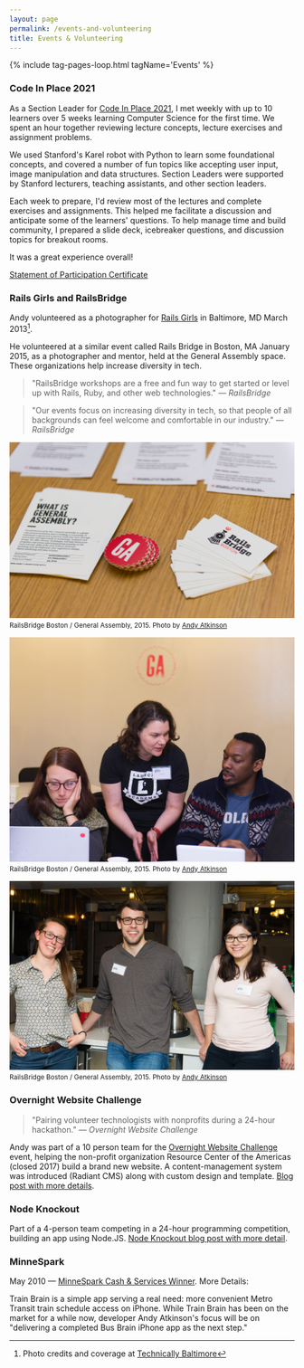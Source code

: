 ```yaml
---
layout: page
permalink: /events-and-volunteering
title: Events & Volunteering
---
```


{% include tag-pages-loop.html tagName='Events' %}

### Code In Place 2021

As a Section Leader for [Code In Place 2021](https://codeinplace.stanford.edu/), I met weekly with up to 10 learners over 5 weeks learning Computer Science for the first time. We spent an hour together reviewing lecture concepts, lecture exercises and assignment problems.

We used Stanford's Karel robot with Python to learn some foundational concepts, and covered a number of fun topics like accepting user input, image manipulation and data structures. Section Leaders were supported by Stanford lecturers, teaching assistants, and other section leaders.

Each week to prepare, I'd review most of the lectures and complete exercises and assignments. This helped me facilitate a discussion and anticipate some of the learners' questions. To help manage time and build community, I prepared a slide deck, icebreaker questions, and discussion topics for breakout rooms.

It was a great experience overall!

[Statement of Participation Certificate](/assets/files/atkinson-code-in-place-2021.pdf)


### Rails Girls and RailsBridge

Andy volunteered as a photographer for [Rails Girls](http://railsgirls.com/) in Baltimore, MD March 2013[^1].

He volunteered at a similar event called Rails Bridge in Boston, MA January 2015, as a photographer and mentor, held at the General Assembly space. These organizations help increase diversity in tech.

 > "RailsBridge workshops are a free and fun way to get started or level up with Rails, Ruby, and other web technologies." <cite>― RailsBridge<cite>

 > "Our events focus on increasing diversity in tech, so that people of all backgrounds can feel welcome and comfortable in our industry." <cite>― RailsBridge<cite>

![RailsBridge Boston 2015 Marketing Material](/assets/images/pages/railsbridge-boston-2015-1.jpg)
<small>RailsBridge Boston / General Assembly, 2015. Photo by [Andy Atkinson](http://andyatkinson.com)</small>

![RailsBridge Boston 2015 Participants](/assets/images/pages/railsbridge-boston-2015-2.jpg)
<small>RailsBridge Boston / General Assembly, 2015. Photo by [Andy Atkinson](http://andyatkinson.com)</small>

![RailsBridge Boston 2015 Participants](/assets/images/pages/railsbridge-boston-2015-3.jpg)
<small>RailsBridge Boston / General Assembly, 2015. Photo by [Andy Atkinson](http://andyatkinson.com)</small>

### Overnight Website Challenge

 > "Pairing volunteer technologists with nonprofits during a 24-hour hackathon." <cite>― Overnight Website Challenge</cite>

Andy was part of a 10 person team for the [Overnight Website Challenge](http://overnightwebsitechallenge.com/) event, helping the non-profit organization Resource Center of the Americas (closed 2017) build a brand new website. A content-management system was introduced (Radiant CMS) along with custom design and template. [Blog post with more details](/blog/2009/03/01/f1-webchallenge-team-rubymn-recap).

### Node Knockout

Part of a 4-person team competing in a 24-hour programming competition, building an app using Node.JS. [Node Knockout blog post with more detail](/blog/2010/09/01/node-knockout).

### MinneSpark

May 2010 — [MinneSpark Cash & Services Winner](https://tech.mn/news/2010/05/22/minnespark-ignites-three-winners-with-cash-services/). More Details:

Train Brain is a simple app serving a real need: more convenient Metro Transit train schedule access on iPhone. While Train Brain has been on the market for a while now, developer Andy Atkinson's focus will be on "delivering a completed Bus Brain iPhone app as the next step."

 [^1]: Photo credits and coverage at [Technically Baltimore](https://technical.ly/baltimore/2013/03/05/rails-girls-baltimore-first-event-betamore/)
